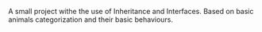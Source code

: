 A small project withe the use of Inheritance and Interfaces.
Based on basic animals categorization and their basic behaviours.
